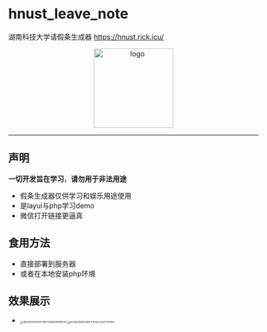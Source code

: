 # hnust_leave_note

 湖南科技大学请假条生成器   https://hnust.rick.icu/
 <div align="center">
   <img width="160" src="http://q1.qlogo.cn/g?b=qq&nk=210401532&s=640" alt="logo"></br>
</diV>


----

## 声明

**一切开发旨在学习**，**请勿用于非法用途**

- 假条生成器仅供学习和娱乐用途使用
- 是layui与php学习demo
- 微信打开链接更逼真


## 食用方法 

- 直接部署到服务器
- 或者在本地安装php环境

## 效果展示

-   <img src="https://cdn.jsdelivr.net/gh/rickhqh/pic/img/202205142305467.png" alt="5B821E94FFEEDF7BFF9288184D81EC6C" style="zoom:33%;" /><img src="https://cdn.jsdelivr.net/gh/rickhqh/pic/img/202205142305446.png" alt="A031A21A6A43B2F21F02E22A2F43DEE3" style="zoom:33%;" />
